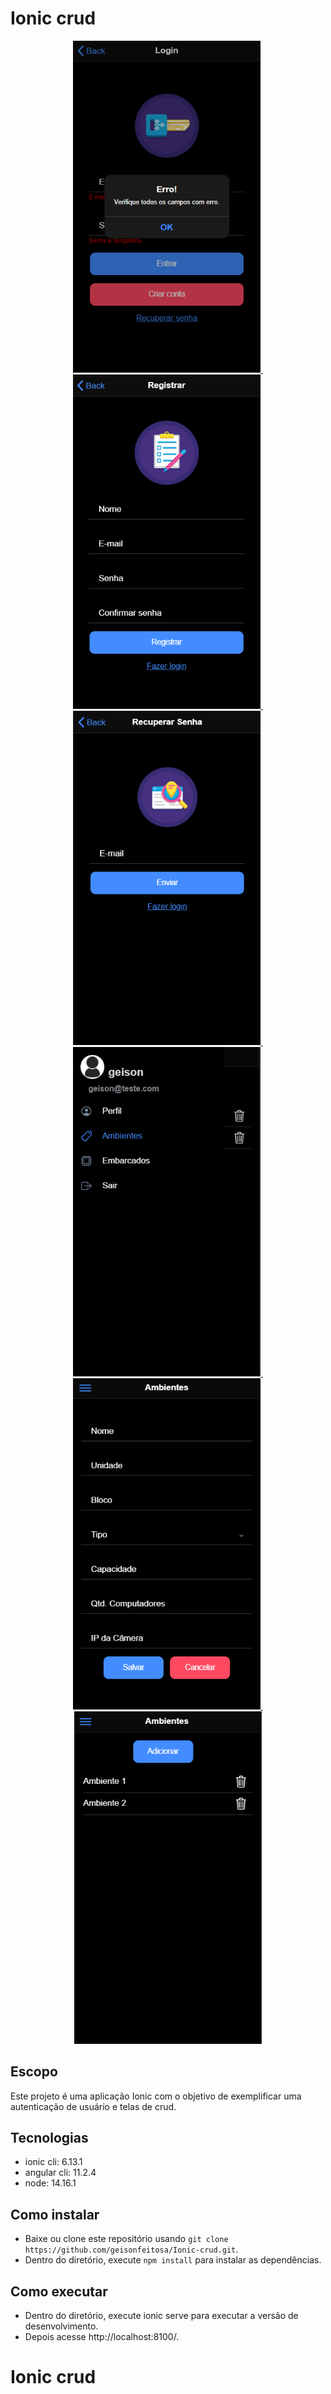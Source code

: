 # Ionic crud

<p align="center">
  <a href="#">
    <img width="300" src="./src/assets/images/print1.png">&nbsp;
	<img width="300" src="./src/assets/images/print2.png">&nbsp;
	<img width="300" src="./src/assets/images/print3.png">&nbsp;
	<img width="300" src="./src/assets/images/print4.png">&nbsp;
	<img width="300" src="./src/assets/images/print5.png">&nbsp;
	<img width="300" src="./src/assets/images/print6.png">
  </a>
</p>

## Escopo

Este projeto é uma aplicação Ionic com o objetivo de exemplificar uma autenticação de usuário e telas de crud.

## Tecnologias

- ionic cli: 6.13.1
- angular cli: 11.2.4
- node: 14.16.1

## Como instalar

- Baixe ou clone este repositório usando `git clone https://github.com/geisonfeitosa/Ionic-crud.git`.
- Dentro do diretório, execute `npm install` para instalar as dependências.

## Como executar

- Dentro do diretório, execute ionic serve para executar a versão de desenvolvimento.
- Depois acesse http://localhost:8100/.

# Ionic crud